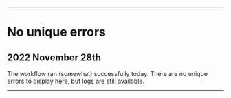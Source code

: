 
***

# No unique errors

## 2022 November 28th

The workflow ran (somewhat) successfully today. There are no unique errors to display here, but logs are still available.

***
